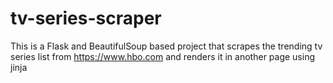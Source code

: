 # tv-series-scraper
This is a Flask and BeautifulSoup based project that scrapes the trending tv series list from https://www.hbo.com and renders it in another page using jinja
